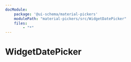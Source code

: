 ```yaml
---
docModule:
    package: '@ui-schema/material-pickers'
    modulePath: "material-pickers/src/WidgetDatePicker"
    files:
        - "*"
---
```


# WidgetDatePicker
